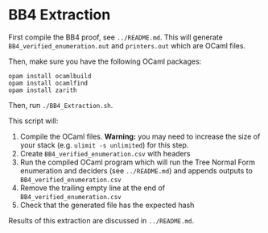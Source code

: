 # BB4 Extraction

First compile the BB4 proof, see `../README.md`. This will generate `BB4_verified_enumeration.out` and `printers.out` which are OCaml files.

Then, make sure you have the following OCaml packages:

```
opam install ocamlbuild
opam install ocamlfind
opam install zarith
```

Then, run `./BB4_Extraction.sh`.

This script will:

1. Compile the OCaml files. **Warning:** you may need to increase the size of your stack (e.g. `ulimit -s unlimited`) for this step.
2. Create `BB4_verified_enumeration.csv` with headers
3. Run the compiled OCaml program which will run the Tree Normal Form enumeration and deciders (see `../README.md`) and appends outputs to `BB4_verified_enumeration.csv`
4. Remove the trailing empty line at the end of `BB4_verified_enumeration.csv`
5. Check that the generated file has the expected hash

Results of this extraction are discussed in `../README.md`.